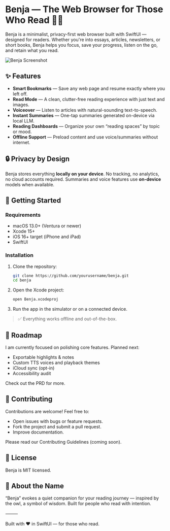 # Benja — The Web Browser for Those Who Read 📖🦉

Benja is a minimalist, privacy-first web browser built with SwiftUI — designed for readers. Whether you're into essays, articles, newsletters, or short books, Benja helps you focus, save your progress, listen on the go, and retain what you read.

![Benja Screenshot](docs/screenshot.png) <!-- Add screenshot if available -->

## ✨ Features

- **Smart Bookmarks** — Save any web page and resume exactly where you left off.
- **Read Mode** — A clean, clutter-free reading experience with just text and images.
- **Voiceover** — Listen to articles with natural-sounding text-to-speech.
- **Instant Summaries** — One-tap summaries generated on-device via local LLM.
- **Reading Dashboards** — Organize your own “reading spaces” by topic or mood.
- **Offline Support** — Preload content and use voice/summaries without internet.

## 🔒 Privacy by Design

Benja stores everything **locally on your device**. No tracking, no analytics, no cloud accounts required. Summaries and voice features use **on-device** models when available.

## 🚀 Getting Started

### Requirements

- macOS 13.0+ (Ventura or newer)
- Xcode 15+
- iOS 16+ target (iPhone and iPad)
- SwiftUI

### Installation

1. Clone the repository:

   ```bash
   git clone https://github.com/yourusername/benja.git
   cd benja
   ```

2.	Open the Xcode project:

	```bash
	open Benja.xcodeproj
	```

3.	Run the app in the simulator or on a connected device.

> ✅ Everything works offline and out-of-the-box.

## 🧪 Roadmap

I am currently focused on polishing core features. Planned next:
* Exportable highlights & notes
* Custom TTS voices and playback themes
* iCloud sync (opt-in)
* Accessibility audit

Check out the PRD for more.

## 🤝 Contributing

Contributions are welcome! Feel free to:
* Open issues with bugs or feature requests.
* Fork the project and submit a pull request.
* Improve documentation.

Please read our Contributing Guidelines (coming soon).

## 📄 License

Benja is MIT licensed.

## 🦉 About the Name

“Benja” evokes a quiet companion for your reading journey — inspired by the owl, a symbol of wisdom. Built for people who read with intention.

⸻

Built with ❤️ in SwiftUI — for those who read.
